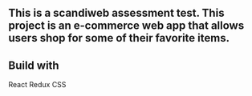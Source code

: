 ## This is a scandiweb assessment test. This project is an e-commerce web app that allows users shop for some of their favorite items.

## Build with 
React Redux CSS

